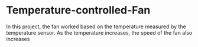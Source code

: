# Temperature-controlled-Fan
In this project, the fan worked based on the temperature measured by the temperature sensor. As the temperature increases, the speed of the fan also increases
